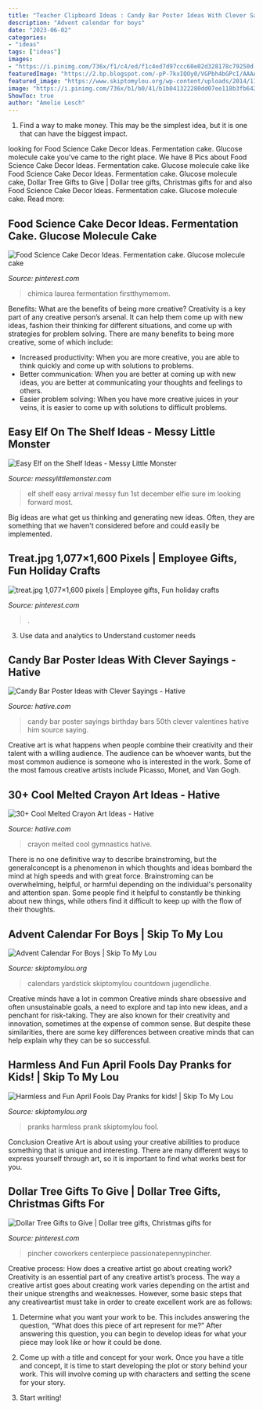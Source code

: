 ```yaml
---
title: "Teacher Clipboard Ideas : Candy Bar Poster Ideas With Clever Sayings"
description: "Advent calendar for boys"
date: "2023-06-02"
categories:
- "ideas"
tags: ["ideas"]
images:
- "https://i.pinimg.com/736x/f1/c4/ed/f1c4ed7d97ccc60e02d328178c79250d--employee-appreciation-appreciation-gifts.jpg"
featuredImage: "https://2.bp.blogspot.com/-pP-7kxIQOy0/VGPbh4bGPcI/AAAAAAAABFk/JH7WeOQL_Rk/s1600/1500975_10151925407443089_1180067593_o.jpg"
featured_image: "https://www.skiptomylou.org/wp-content/uploads/2014/11/Wooden-Yardstick-Advent-Calendar-1.jpg"
image: "https://i.pinimg.com/736x/b1/b0/41/b1b041322280dd07ee118b3fb64289f6.jpg"
ShowToc: true
author: "Amelie Lesch"
---
```



1) Find a way to make money. This may be the simplest idea, but it is one that can have the biggest impact.

	

		
looking for Food Science Cake Decor Ideas. Fermentation cake. Glucose molecule cake you've came to the right place. We have 8 Pics about Food Science Cake Decor Ideas. Fermentation cake. Glucose molecule cake like Food Science Cake Decor Ideas. Fermentation cake. Glucose molecule cake, Dollar Tree Gifts to Give | Dollar tree gifts, Christmas gifts for and also Food Science Cake Decor Ideas. Fermentation cake. Glucose molecule cake. Read more:
		
    
## Food Science Cake Decor Ideas. Fermentation Cake. Glucose Molecule Cake

<img loading=lazy src="https://i.pinimg.com/736x/b1/b0/41/b1b041322280dd07ee118b3fb64289f6.jpg" onerror="this.onerror=null;this.src='https://tse2.mm.bing.net/th?id=OIP.c0HoiOUKID2iJNZkfoS2XgHaLG&amp;pid=15.1';" alt="Food Science Cake Decor Ideas. Fermentation cake. Glucose molecule cake">

_Source: pinterest.com_

>chimica laurea fermentation firstthymemom. 

	

Benefits: What are the benefits of being more creative?
Creativity is a key part of any creative person’s arsenal. It can help them come up with new ideas, fashion their thinking for different situations, and come up with strategies for problem solving. There are many benefits to being more creative, some of which include: 
- Increased productivity: When you are more creative, you are able to think quickly and come up with solutions to problems.
- Better communication: When you are better at coming up with new ideas, you are better at communicating your thoughts and feelings to others.
- Easier problem solving: When you have more creative juices in your veins, it is easier to come up with solutions to difficult problems.

    
## Easy Elf On The Shelf Ideas - Messy Little Monster

<img loading=lazy src="https://2.bp.blogspot.com/-pP-7kxIQOy0/VGPbh4bGPcI/AAAAAAAABFk/JH7WeOQL_Rk/s1600/1500975_10151925407443089_1180067593_o.jpg" onerror="this.onerror=null;this.src='https://tse1.mm.bing.net/th?id=OIP.pcL_-hWkR_cXJtW53ak1KwHaJ4&amp;pid=15.1';" alt="Easy Elf on the Shelf Ideas - Messy Little Monster">

_Source: messylittlemonster.com_

>elf shelf easy arrival messy fun 1st december elfie sure im looking forward most. 

	

Big ideas are what get us thinking and generating new ideas. Often, they are something that we haven't considered before and could easily be implemented.

    
## Treat.jpg 1,077×1,600 Pixels | Employee Gifts, Fun Holiday Crafts

<img loading=lazy src="https://i.pinimg.com/736x/f1/c4/ed/f1c4ed7d97ccc60e02d328178c79250d--employee-appreciation-appreciation-gifts.jpg" onerror="this.onerror=null;this.src='https://tse1.mm.bing.net/th?id=OIP.izg9AFlRjsPurtb305805QHaK_&amp;pid=15.1';" alt="treat.jpg 1,077×1,600 pixels | Employee gifts, Fun holiday crafts">

_Source: pinterest.com_

>. 

	

3. Use data and analytics to Understand customer needs 

    
## Candy Bar Poster Ideas With Clever Sayings - Hative

<img loading=lazy src="https://hative.com/wp-content/uploads/2015/01/candy-bar-sayings/8-candy-bar-saying-ideas.jpg" onerror="this.onerror=null;this.src='https://tse4.mm.bing.net/th?id=OIP.ZCQ7LAyHzLc_TkZApETBdwHaJ4&amp;pid=15.1';" alt="Candy Bar Poster Ideas with Clever Sayings - Hative">

_Source: hative.com_

>candy bar poster sayings birthday bars 50th clever valentines hative him source saying. 

	

Creative art is what happens when people combine their creativity and their talent with a willing audience. The audience can be whoever wants, but the most common audience is someone who is interested in the work. Some of the most famous creative artists include Picasso, Monet, and Van Gogh.

    
## 30+ Cool Melted Crayon Art Ideas - Hative

<img loading=lazy src="https://hative.com/wp-content/uploads/2014/04/melted-crayon-art/10-gymnastics.jpg" onerror="this.onerror=null;this.src='https://tse2.mm.bing.net/th?id=OIP.znXxIh5UvBw51Ktxt235XgHaJ4&amp;pid=15.1';" alt="30+ Cool Melted Crayon Art Ideas - Hative">

_Source: hative.com_

>crayon melted cool gymnastics hative. 

	

There is no one definitive way to describe brainstroming, but the generalconcept is a phenomenon in which thoughts and ideas bombard the mind at high speeds and with great force. Brainstroming can be overwhelming, helpful, or harmful depending on the individual's personality and attention span. Some people find it helpful to constantly be thinking about new things, while others find it difficult to keep up with the flow of their thoughts.

    
## Advent Calendar For Boys | Skip To My Lou

<img loading=lazy src="https://www.skiptomylou.org/wp-content/uploads/2014/11/Wooden-Yardstick-Advent-Calendar-1.jpg" onerror="this.onerror=null;this.src='https://tse2.mm.bing.net/th?id=OIP.YKTXw9nu1W4OMwdlLG0YsgHaKh&amp;pid=15.1';" alt="Advent Calendar For Boys | Skip To My Lou">

_Source: skiptomylou.org_

>calendars yardstick skiptomylou countdown jugendliche. 

	

Creative minds have a lot in common
Creative minds share obsessive and often unsustainable goals, a need to explore and tap into new ideas, and a penchant for risk-taking. They are also known for their creativity and innovation, sometimes at the expense of common sense. But despite these similarities, there are some key differences between creative minds that can help explain why they can be so successful.

    
## Harmless And Fun April Fools Day Pranks for Kids! | Skip To My Lou

<img loading=lazy src="http://www.skiptomylou.org/wp-content/uploads/2014/03/april-fools-for-kids-1.jpg" onerror="this.onerror=null;this.src='https://tse2.mm.bing.net/th?id=OIP.8OjxnwrztxjrcvCyooFV3wHaKl&amp;pid=15.1';" alt="Harmless and Fun April Fools Day Pranks for kids! | Skip To My Lou">

_Source: skiptomylou.org_

>pranks harmless prank skiptomylou fool. 

	

Conclusion
Creative Art is about using your creative abilities to produce something that is unique and interesting. There are many different ways to express yourself through art, so it is important to find what works best for you.

    
## Dollar Tree Gifts To Give | Dollar Tree Gifts, Christmas Gifts For

<img loading=lazy src="https://i.pinimg.com/736x/bc/67/61/bc6761af95ec0376650fb228c6bb8baa.jpg" onerror="this.onerror=null;this.src='https://tse1.mm.bing.net/th?id=OIP.11F9kUsPrX3UZLLe3qkb_wHaLH&amp;pid=15.1';" alt="Dollar Tree Gifts to Give | Dollar tree gifts, Christmas gifts for">

_Source: pinterest.com_

>pincher coworkers centerpiece passionatepennypincher. 

	

Creative process: How does a creative artist go about creating work?
Creativity is an essential part of any creative artist’s process. The way a creative artist goes about creating work varies depending on the artist and their unique strengths and weaknesses. However, some basic steps that any creativeartist must take in order to create excellent work are as follows:
1. Determine what you want your work to be. This includes answering the question, “What does this piece of art represent for me?” After answering this question, you can begin to develop ideas for what your piece may look like or how it could be done.

2. Come up with a title and concept for your work. Once you have a title and concept, it is time to start developing the plot or story behind your work. This will involve coming up with characters and setting the scene for your story.

3. Start writing!

